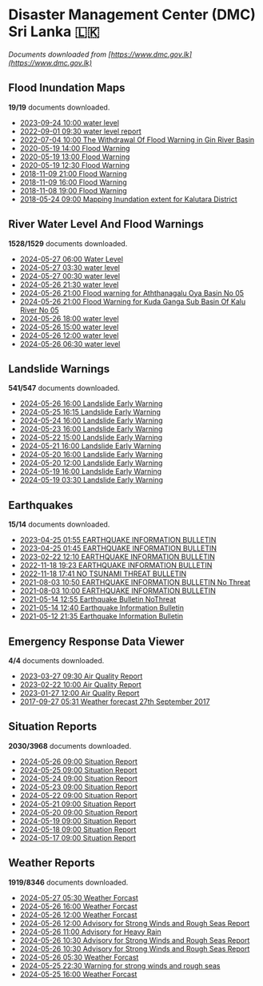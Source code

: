 # Disaster Management Center (DMC) Sri Lanka :sri_lanka:

*Documents downloaded from [https://www.dmc.gov.lk](https://www.dmc.gov.lk)*

## Flood Inundation Maps

**19/19** documents downloaded.

* [2023-09-24 10:00 water level](data/flood-inundation-maps/20230924.1000.water-level.pdf)
* [2022-09-01 09:30 water level report](data/flood-inundation-maps/20220901.0930.water-level-report.pdf)
* [2022-07-04 10:00 The Withdrawal Of Flood Warning in Gin River Basin](data/flood-inundation-maps/20220704.1000.the-withdrawal-of-flood-warning-in-gin-river-basin.pdf)
* [2020-05-19 14:00 Flood Warning](data/flood-inundation-maps/20200519.1400.flood-warning.pdf)
* [2020-05-19 13:00 Flood Warning](data/flood-inundation-maps/20200519.1300.flood-warning.pdf)
* [2020-05-19 12:30 Flood Warning](data/flood-inundation-maps/20200519.1230.flood-warning.pdf)
* [2018-11-09 21:00 Flood Warning](data/flood-inundation-maps/20181109.2100.flood-warning.PDF)
* [2018-11-09 16:00 Flood Warning](data/flood-inundation-maps/20181109.1600.flood-warning.PDF)
* [2018-11-08 19:00 Flood Warning](data/flood-inundation-maps/20181108.1900.flood-warning.PDF)
* [2018-05-24 09:00 Mapping Inundation extent for Kalutara District](data/flood-inundation-maps/20180524.0900.mapping-inundation-extent-for-kalutara-district.pdf)

## River Water Level And Flood Warnings

**1528/1529** documents downloaded.

* [2024-05-27 06:00 Water Level](data/river-water-level-and-flood-warnings/20240527.0600.water-level.pdf)
* [2024-05-27 03:30 water level](data/river-water-level-and-flood-warnings/20240527.0330.water-level.pdf)
* [2024-05-27 00:30 water level](data/river-water-level-and-flood-warnings/20240527.0030.water-level.pdf)
* [2024-05-26 21:30 water level](data/river-water-level-and-flood-warnings/20240526.2130.water-level.pdf)
* [2024-05-26 21:00 Flood warning for Aththanagalu Oya Basin  No 05](data/river-water-level-and-flood-warnings/20240526.2100.flood-warning-for-aththanagalu-oya-basin-no-05.pdf)
* [2024-05-26 21:00 Flood Warning for Kuda Ganga Sub Basin Of Kalu River  No 05](data/river-water-level-and-flood-warnings/20240526.2100.flood-warning-for-kuda-ganga-sub-basin-of-kalu-river-no-05.pdf)
* [2024-05-26 18:00 water level](data/river-water-level-and-flood-warnings/20240526.1800.water-level.pdf)
* [2024-05-26 15:00 water level](data/river-water-level-and-flood-warnings/20240526.1500.water-level.pdf)
* [2024-05-26 12:00 water level](data/river-water-level-and-flood-warnings/20240526.1200.water-level.pdf)
* [2024-05-26 06:30 water level](data/river-water-level-and-flood-warnings/20240526.0630.water-level.pdf)

## Landslide Warnings

**541/547** documents downloaded.

* [2024-05-26 16:00 Landslide Early Warning](data/landslide-warnings/20240526.1600.landslide-early-warning.pdf)
* [2024-05-25 16:15 Landslide Early Warning](data/landslide-warnings/20240525.1615.landslide-early-warning.pdf)
* [2024-05-24 16:00 Landslide Early Warning](data/landslide-warnings/20240524.1600.landslide-early-warning.pdf)
* [2024-05-23 16:00 Landslide Early Warning](data/landslide-warnings/20240523.1600.landslide-early-warning.pdf)
* [2024-05-22 15:00 Landslide Early Warning](data/landslide-warnings/20240522.1500.landslide-early-warning.pdf)
* [2024-05-21 16:00 Landslide Early Warning](data/landslide-warnings/20240521.1600.landslide-early-warning.pdf)
* [2024-05-20 16:00 Landslide Early Warning](data/landslide-warnings/20240520.1600.landslide-early-warning.pdf)
* [2024-05-20 12:00 Landslide Early Warning](data/landslide-warnings/20240520.1200.landslide-early-warning.pdf)
* [2024-05-19 16:00 Landslide Early Warning](data/landslide-warnings/20240519.1600.landslide-early-warning.pdf)
* [2024-05-19 03:30 Landslide Early Warning](data/landslide-warnings/20240519.0330.landslide-early-warning.pdf)

## Earthquakes

**15/14** documents downloaded.

* [2023-04-25 01:55 EARTHQUAKE INFORMATION BULLETIN](data/earthquakes/20230425.0155.earthquake-information-bulletin.pdf)
* [2023-04-25 01:45 EARTHQUAKE INFORMATION BULLETIN](data/earthquakes/20230425.0145.earthquake-information-bulletin.pdf)
* [2023-02-22 12:10 EARTHQUAKE INFORMATION BULLETIN](data/earthquakes/20230222.1210.earthquake-information-bulletin.pdf)
* [2022-11-18 19:23 EARTHQUAKE INFORMATION BULLETIN](data/earthquakes/20221118.1923.earthquake-information-bulletin.pdf)
* [2022-11-18 17:41 NO TSUNAMI THREAT BULLETIN](data/earthquakes/20221118.1741.no-tsunami-threat-bulletin.pdf)
* [2021-08-03 10:50 EARTHQUAKE INFORMATION BULLETIN No Threat](data/earthquakes/20210803.1050.earthquake-information-bulletin-no-threat.pdf)
* [2021-08-03 10:00 EARTHQUAKE INFORMATION BULLETIN](data/earthquakes/20210803.1000.earthquake-information-bulletin.pdf)
* [2021-05-14 12:55 Earthquake Bulletin NoThreat](data/earthquakes/20210514.1255.earthquake-bulletin-nothreat.pdf)
* [2021-05-14 12:40 Earthquake Information Bulletin](data/earthquakes/20210514.1240.earthquake-information-bulletin.pdf)
* [2021-05-12 21:35 Earthquake Information Bulletin](data/earthquakes/20210512.2135.earthquake-information-bulletin.pdf)

## Emergency Response Data Viewer

**4/4** documents downloaded.

* [2023-03-27 09:30 Air Quality Report](data/emergency-response-data-viewer/20230327.0930.air-quality-report.pdf)
* [2023-02-22 10:00 Air Quality Report](data/emergency-response-data-viewer/20230222.1000.air-quality-report.pdf)
* [2023-01-27 12:00 Air Quality Report](data/emergency-response-data-viewer/20230127.1200.air-quality-report.pdf)
* [2017-09-27 05:31 Weather forecast 27th September 2017](data/emergency-response-data-viewer/20170927.0531.weather-forecast-27th-september-2017.pdf)

## Situation Reports

**2030/3968** documents downloaded.

* [2024-05-26 09:00 Situation Report](data/situation-reports/20240526.0900.situation-report.pdf)
* [2024-05-25 09:00 Situation Report](data/situation-reports/20240525.0900.situation-report.pdf)
* [2024-05-24 09:00 Situation Report](data/situation-reports/20240524.0900.situation-report.pdf)
* [2024-05-23 09:00 Situation Report](data/situation-reports/20240523.0900.situation-report.pdf)
* [2024-05-22 09:00 Situation Report](data/situation-reports/20240522.0900.situation-report.pdf)
* [2024-05-21 09:00 Situation Report](data/situation-reports/20240521.0900.situation-report.pdf)
* [2024-05-20 09:00 Situation Report](data/situation-reports/20240520.0900.situation-report.pdf)
* [2024-05-19 09:00 Situation Report](data/situation-reports/20240519.0900.situation-report.pdf)
* [2024-05-18 09:00 Situation Report](data/situation-reports/20240518.0900.situation-report.pdf)
* [2024-05-17 09:00 Situation Report](data/situation-reports/20240517.0900.situation-report.pdf)

## Weather Reports

**1919/8346** documents downloaded.

* [2024-05-27 05:30 Weather Forcast](data/weather-reports/20240527.0530.weather-forcast.pdf)
* [2024-05-26 16:00 Weather Forcast](data/weather-reports/20240526.1600.weather-forcast.pdf)
* [2024-05-26 12:00 Weather Forcast](data/weather-reports/20240526.1200.weather-forcast.pdf)
* [2024-05-26 12:00 Advisory for Strong Winds and Rough Seas Report](data/weather-reports/20240526.1200.advisory-for-strong-winds-and-rough-seas-report.pdf)
* [2024-05-26 11:00 Advisory for Heavy Rain](data/weather-reports/20240526.1100.advisory-for-heavy-rain.pdf)
* [2024-05-26 10:30 Advisory for Strong Winds and Rough Seas Report](data/weather-reports/20240526.1030.advisory-for-strong-winds-and-rough-seas-report.pdf)
* [2024-05-26 10:30 Advisory for Strong Winds and Rough Seas Report](data/weather-reports/20240526.1030.advisory-for-strong-winds-and-rough-seas-report.pdf)
* [2024-05-26 05:30 Weather Forcast](data/weather-reports/20240526.0530.weather-forcast.pdf)
* [2024-05-25 22:30 Warning for strong winds and rough seas](data/weather-reports/20240525.2230.warning-for-strong-winds-and-rough-seas.pdf)
* [2024-05-25 16:00 Weather Forcast](data/weather-reports/20240525.1600.weather-forcast.pdf)
